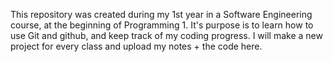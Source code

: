 This repository was created during my 1st year in a Software Engineering course, at the beginning of Programming 1. It's purpose is to learn how to use Git and github, and keep track of my coding progress. I will make a new project for every class and upload my notes + the code here. 
